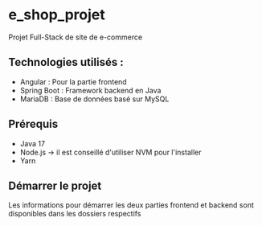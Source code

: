 # e_shop_projet

Projet Full-Stack de site de e-commerce

## Technologies utilisés :
- Angular : Pour la partie frontend
- Spring Boot : Framework backend en Java
- MariaDB : Base de données basé sur MySQL

## Prérequis
- Java 17
- Node.js -> il est conseillé d'utiliser NVM pour l'installer
- Yarn
## Démarrer le projet
Les informations pour démarrer les deux parties frontend et backend sont disponibles dans les dossiers respectifs
